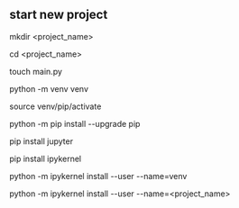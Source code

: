 ## start new project

mkdir <project_name>

cd <project_name>

touch main.py

python -m venv venv

source venv/pip/activate

python -m pip install --upgrade pip

pip install jupyter

pip install ipykernel

python -m ipykernel install --user --name=venv

python -m ipykernel install --user --name=<project_name>
